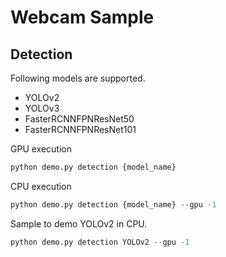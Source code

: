 # Webcam Sample
## Detection
Following models are supported.
- YOLOv2
- YOLOv3
- FasterRCNNFPNResNet50
- FasterRCNNFPNResNet101

GPU execution
```python
python demo.py detection {model_name}
```

CPU execution
```python
python demo.py detection {model_name} --gpu -1
```

Sample to demo YOLOv2 in CPU.
```python
python demo.py detection YOLOv2 --gpu -1
```
